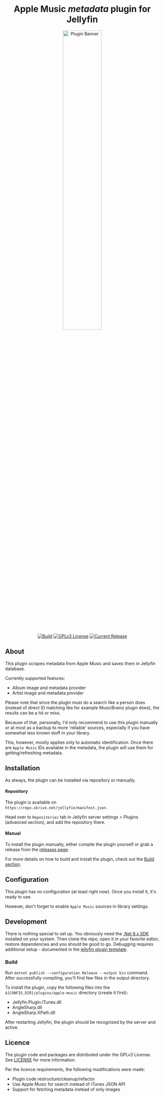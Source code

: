 <div align=center>
<h1>Apple Music <i>metadata</i> plugin for Jellyfin</h1>
<img alt="Plugin Banner" width=50% height=50% src="https://raw.githubusercontent.com/lyarenei/jellyfin-plugin-itunes/master/image.png?sanitize=true"/>

[![Build](https://github.com/lyarenei/jellyfin-plugin-itunes/actions/workflows/build.yaml/badge.svg)](https://github.com/lyarenei/jellyfin-plugin-itunes/actions/workflows/build.yaml)
[![GPLv3 License](https://img.shields.io/github/license/lyarenei/jellyfin-plugin-itunes.svg)](https://github.com/lyarenei/jellyfin-plugin-itunes)
[![Current Release](https://img.shields.io/github/release/lyarenei/jellyfin-plugin-itunes.svg)](https://github.com/lyarenei/jellyfin-plugin-itunes/releases)

</div>

## About
This plugin scrapes metadata from Apple Music and saves them in Jellyfin database.

Currently supported features:
* Album image and metadata provider
* Artist image and metadata provider

Please note that since the plugin must do a search like a person does (instead of direct ID matching like for example MusicBrainz plugin does),
the results can be a hit or miss.

Because of that, personally, I'd only recommend to use this plugin manually or at most as a backup to more 'reliable' sources,
especially if you have somewhat less known stuff in your library.

This, however, mostly applies only to automatic identification.
Once there are `Apple Music` IDs available in the metadata, the plugin will use them for getting/refreshing metadata.

## Installation

As always, the plugin can be installed via repository or manually.

#### Repository

The plugin is available on `https://repo.xkrivo.net/jellyfin/manifest.json`.

Head over to `Repositories` tab in Jellyfin server settings > Plugins (advanced section), and add the repository there.

#### Manual

To install the plugin manually, either compile the plugin yourself or grab a release from the
[releases page](https://github.com/lyarenei/jellyfin-plugin-itunes/releases).

For more details on how to build and install the plugin, check out the [Build section](#build).

## Configuration

This plugin has no configuration (at least right now). Once you install it, it's ready to use.

However, don't forget to enable `Apple Music` sources in library settings.

## Development

There is nothing special to set up. You obviously need the [.Net 8.x SDK](https://dotnet.microsoft.com/download/dotnet/8.0) installed on your system.
Then clone the repo, open it in your favorite editor, restore dependencies and you should be good to go.
Debugging requires additional setup - documented in the [jellyfin plugin template](https://github.com/jellyfin/jellyfin-plugin-template#6-set-up-debugging).

### Build

Run `dotnet publish --configuration Release --output bin` command.
After successfully compiling, you'll find few files in the output directory.

To install the plugin, copy the following files into the `${CONFIG_DIR}/plugins/apple-music` directory (create it first):
- Jellyfin.Plugin.ITunes.dll
- AngleSharp.dll
- AngleSharp.XPath.dll

After restarting Jellyfin, the plugin should be recognized by the server and active.

## Licence

The plugin code and packages are distributed under the GPLv3 License. See [LICENSE](./LICENSE) for more information.

Per the licence requirements, the following modifications were made:
- Plugin code restructure/cleanup/refactor
- Use Apple Music for search instead of iTunes JSON API
- Support for fetching metadata instead of only images
